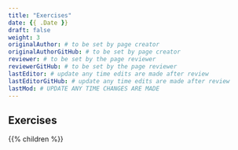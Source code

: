 ```yaml
---
title: "Exercises"
date: {{ .Date }}
draft: false
weight: 3
originalAuthor: # to be set by page creator
originalAuthorGitHub: # to be set by page creator
reviewer: # to be set by the page reviewer
reviewerGitHub: # to be set by the page reviewer
lastEditor: # update any time edits are made after review
lastEditorGitHub: # update any time edits are made after review
lastMod: # UPDATE ANY TIME CHANGES ARE MADE
---
```


## Exercises

{{% children %}}
